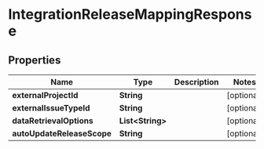 
# IntegrationReleaseMappingResponse

## Properties
Name | Type | Description | Notes
------------ | ------------- | ------------- | -------------
**externalProjectId** | **String** |  |  [optional]
**externalIssueTypeId** | **String** |  |  [optional]
**dataRetrievalOptions** | **List&lt;String&gt;** |  |  [optional]
**autoUpdateReleaseScope** | **String** |  |  [optional]



